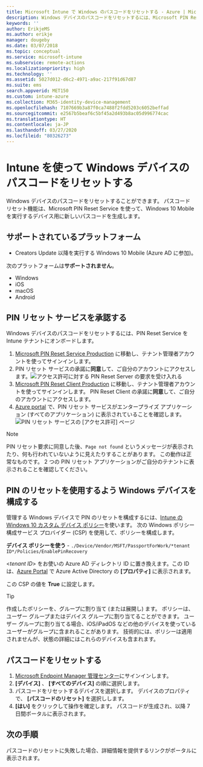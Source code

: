 ```yaml
---
title: Microsoft Intune で Windows のパスコードをリセットする - Azure | Microsoft Docs
description: Windows デバイスのパスコードをリセットするには、Microsoft PIN Reset Service と Microsoft PIN Reset Client をインストールし、Azure Active Directory ディレクトリ ID を使ってデバイス ポリシーを作成してから Azure Portal で Microsoft Intune を使ってパスコードをリセットします。
keywords: ''
author: ErikjeMS
ms.author: erikje
manager: dougeby
ms.date: 03/07/2018
ms.topic: conceptual
ms.service: microsoft-intune
ms.subservice: remote-actions
ms.localizationpriority: high
ms.technology: ''
ms.assetid: 5027d012-d6c2-4971-a9ac-217f91d67d87
ms.suite: ems
search.appverid: MET150
ms.custom: intune-azure
ms.collection: M365-identity-device-management
ms.openlocfilehash: 7107669b3a87f0ca7488f2fdd5203c6052beffad
ms.sourcegitcommit: e2567b5beaf6c5bf45a2d493b8ac05d996774cac
ms.translationtype: HT
ms.contentlocale: ja-JP
ms.lasthandoff: 03/27/2020
ms.locfileid: "80326273"
---
```

# <a name="reset-the-passcode-on-windows-devices-using-intune"></a>Intune を使って Windows デバイスのパスコードをリセットする

Windows デバイスのパスコードをリセットすることができます。 パスコード リセット機能は、Microsoft PIN Reset Service を使って、Windows 10 Mobile を実行するデバイス用に新しいパスコードを生成します。 

## <a name="supported-platforms"></a>サポートされているプラットフォーム

- Creators Update 以降を実行する Windows 10 Mobile (Azure AD に参加)。

次のプラットフォームは**サポートされません**。
- Windows
- iOS
- macOS
- Android

## <a name="authorize-the-pin-reset-services"></a>PIN リセット サービスを承認する

Windows デバイスのパスコードをリセットするには、PIN Reset Service を Intune テナントにオンボードします。

1. [Microsoft PIN Reset Service Production](https://login.windows.net/common/oauth2/authorize?response_type=code&client_id=b8456c59-1230-44c7-a4a2-99b085333e84&resource=https%3A%2F%2Fgraph.windows.net&redirect_uri=https%3A%2F%2Fcred.microsoft.com&state=e9191523-6c2f-4f1d-a4f9-c36f26f89df0&prompt=admin_consent) に移動し、テナント管理者アカウントを使ってサインインします。
2. PIN リセット サービスの承諾に**同意**して、ご自分のアカウントにアクセスします。![アクセス許可に対する PIN Reset Server の要求を受け入れる](./media/device-windows-pin-reset/pin-reset-service-home-screen.png)
3. [Microsoft PIN Reset Client Production](https://login.windows.net/common/oauth2/authorize?response_type=code&client_id=9115dd05-fad5-4f9c-acc7-305d08b1b04e&resource=https%3A%2F%2Fcred.microsoft.com%2F&redirect_uri=ms-appx-web%3A%2F%2FMicrosoft.AAD.BrokerPlugin%2F9115dd05-fad5-4f9c-acc7-305d08b1b04e&state=6765f8c5-f4a7-4029-b667-46a6776ad611&prompt=admin_consent) に移動し、テナント管理者アカウントを使ってサインインします。 PIN Reset Client の承諾に**同意**して、ご自分のアカウントにアクセスします。
4. [Azure portal](https://portal.azure.com) で、PIN リセット サービスがエンタープライズ アプリケーション (すべてのアプリケーション) に表示されていることを確認します。![PIN リセット サービスの [アクセス許可] ページ](./media/device-windows-pin-reset/pin-reset-service-application.png)

> [!NOTE]
> PIN リセット要求に同意した後、`Page not found` というメッセージが表示されたり、何も行われていないように見えたりすることがあります。 この動作は正常なものです。 2 つの PIN リセット アプリケーションがご自分のテナントに表示されることを確認してください。

## <a name="configure-windows-devices-to-use-pin-reset"></a>PIN のリセットを使用するよう Windows デバイスを構成する

管理する Windows デバイスで PIN のリセットを構成するには、[Intune の Windows 10 カスタム デバイス ポリシー](../configuration/custom-settings-windows-10.md)を使います。 次の Windows ポリシー構成サービス プロバイダー (CSP) を使用して、ポリシーを構成します。

**デバイス ポリシーを使う** - `./Device/Vendor/MSFT/PassportForWork/*tenant ID*/Policies/EnablePinRecovery`

<*tenant ID*> をお使いの Azure AD ディレクトリ ID に置き換えます。この ID は、[Azure Portal](https://portal.azure.com) で Azure Active Directory の **[プロパティ]** に表示されます。

この CSP の値を **True** に設定します。

> [!TIP]
> 作成したポリシーを、グループに割り当て (または展開し) ます。 ポリシーは、ユーザー グループまたはデバイス グループに割り当てることができます。 ユーザー グループに割り当てる場合、iOS/iPadOS などの他のデバイスを使っているユーザーがグループに含まれることがあります。 技術的には、ポリシーは適用されませんが、状態の詳細にはこれらのデバイスも含まれます。

## <a name="reset-the-passcode"></a>パスコードをリセットする

1. [Microsoft Endpoint Manager 管理センター](https://go.microsoft.com/fwlink/?linkid=2109431)にサインインします。 
2. **[デバイス]** 、 **[すべてのデバイス]** の順に選択します。
3. パスコードをリセットするデバイスを選択します。 デバイスのプロパティで、 **[パスコードのリセット]** を選択しします。
4. **[はい]** をクリックして操作を確定します。 パスコードが生成され、以降 7 日間ポータルに表示されます。

## <a name="next-step"></a>次の手順

パスコードのリセットに失敗した場合、詳細情報を提供するリンクがポータルに表示されます。
